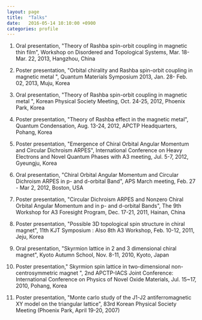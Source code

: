 ```yaml
---
layout: page
title:  "Talks"
date:   2016-05-14 10:10:00 +0900
categories: profile
---
```



1. Oral presentation, "Theory of Rashba spin-orbit coupling in magnetic thin film", Workshop on Disordered and Topological Systems, Mar. 18- Mar. 22, 2013, Hangzhou, China

1. Poster presentation, "Orbital chirality and Rashba spin-orbit coupling in magnetic metal ", Quantum Materials Symposium 2013, Jan. 28- Feb. 02, 2013, Muju, Korea

1. Oral presentation, "Theory of Rashba spin-orbit coupling in magnetic metal ", Korean Physical Society Meeting, Oct. 24-25, 2012, Phoenix Park, Korea

1. Poster presentation, "Theory of Rashba effect in the magnetic metal", Quantum Condensation, Aug. 13-24, 2012, APCTP Headquarters, Pohang, Korea

1. Poster presentation, "Emergence of Chiral Orbital Angular Momentum and Circular Dichroism ARPES", International Conference on Heavy Electrons and Novel Quantum Phases with A3 meeting, Jul. 5-7, 2012, Gyeungju, Korea

1. Oral presentation, "Chiral Orbital Angular Momentum and Circular Dichroism ARPES in p- and d-orbital Band", APS March meeting, Feb. 27 - Mar 2, 2012, Boston, USA

1. Poster presentation, "Circular Dichroism ARPES and Nonzero Chiral Orbital Angular Momentum and in p- and d-orbital Bands", The 9th Workshop for A3 Foresight Program, Dec. 17-21, 2011, Hainan, China

1. Poster presentation, "Possible 3D topological spin structure in chiral magnet", 11th KJT Symposium : Also 8th A3 Workshop, Feb. 10-12, 2011, Jeju, Korea

1. Oral presentation, "Skyrmion lattice in 2 and 3 dimensional chiral magnet", Kyoto Autumn School, Nov. 8-11, 2010, Kyoto, Japan

1. Poster presentation," Skyrmion spin lattice in two-dimensional non-centrosymmetric magnet ", 2nd APCTP-IACS Joint Conference: International Conference on Physics of Novel Oxide Materials, Jul. 15~17, 2010, Pohang, Korea

1. Poster presentation, "Monte carlo study of the J1-J2 antiferromagnetic XY model on the triangular lattice", 83rd Korean Physical Society Meeting (Phoenix Park, April 19-20, 2007) 
